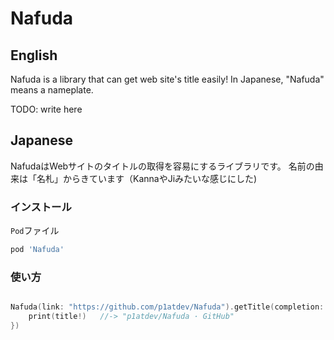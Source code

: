 # Nafuda
## English
Nafuda is a library that can get web site's title easily!
In Japanese, "Nafuda" means a nameplate.

TODO: write here

## Japanese
NafudaはWebサイトのタイトルの取得を容易にするライブラリです。
名前の由来は「名札」からきています（KannaやJiみたいな感じにした)

### インストール
`Pod`ファイル
```Ruby
pod 'Nafuda'
```

### 使い方
```Swift

Nafuda(link: "https://github.com/p1atdev/Nafuda").getTitle(completion: { title in
    print(title!)   //-> "p1atdev/Nafuda · GitHub"
})

```
